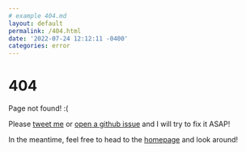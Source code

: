 ```yaml
---
# example 404.md
layout: default
permalink: /404.html
date: '2022-07-24 12:12:11 -0400'
categories: error
---
```


# 404

Page not found! :(

Please [tweet me](https://twitter.com/aviinfinity) or [open a github issue](https://github.com/avipars/CS-Resources/issues) and I will try to fix it ASAP!

In the meantime, feel free to head to the [homepage](https://cs.aviparshan.com) and look around! 

<!-- [Contact Info](https://www.aviparshan.com/?utm_source=page_down) -->